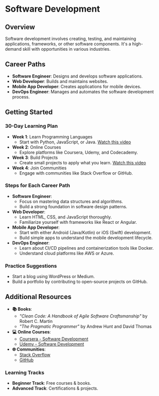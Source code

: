 # Software Development

## Overview
Software development involves creating, testing, and maintaining applications, frameworks, or other software components. It's a high-demand skill with opportunities in various industries.

## Career Paths
- **Software Engineer**: Designs and develops software applications.
- **Web Developer**: Builds and maintains websites.
- **Mobile App Developer**: Creates applications for mobile devices.
- **DevOps Engineer**: Manages and automates the software development process.

## Getting Started
### 30-Day Learning Plan
- **Week 1**: Learn Programming Languages
  - Start with Python, JavaScript, or Java. [Watch this video](https://www.youtube.com/watch?v=rfscVS0vtbw)
- **Week 2**: Online Courses
  - Explore platforms like Coursera, Udemy, and Codecademy.
- **Week 3**: Build Projects
  - Create small projects to apply what you learn. [Watch this video](https://www.youtube.com/watch?v=8DvywoWv6fI)
- **Week 4**: Join Communities
  - Engage with communities like Stack Overflow or GitHub.

### Steps for Each Career Path
- **Software Engineer**:
  - Focus on mastering data structures and algorithms.
  - Build a strong foundation in software design patterns.
- **Web Developer**:
  - Learn HTML, CSS, and JavaScript thoroughly.
  - Familiarize yourself with frameworks like React or Angular.
- **Mobile App Developer**:
  - Start with either Android (Java/Kotlin) or iOS (Swift) development.
  - Build simple apps to understand the mobile development lifecycle.
- **DevOps Engineer**:
  - Learn about CI/CD pipelines and containerization tools like Docker.
  - Understand cloud platforms like AWS or Azure.

### Practice Suggestions
- Start a blog using WordPress or Medium.
- Build a portfolio by contributing to open-source projects on GitHub.

## Additional Resources
- **📚 Books**: 
  - *"Clean Code: A Handbook of Agile Software Craftsmanship"* by Robert C. Martin
  - *"The Pragmatic Programmer"* by Andrew Hunt and David Thomas
- **💻 Online Courses**: 
  - [Coursera - Software Development](https://www.coursera.org/browse/computer-science/software-development)
  - [Udemy - Software Development](https://www.udemy.com/courses/search/?q=software%20development)
- **🌐 Communities**: 
  - [Stack Overflow](https://stackoverflow.com/)
  - [GitHub](https://github.com/)

### Learning Tracks
- **Beginner Track**: Free courses & books.
- **Advanced Track**: Certifications & projects. 